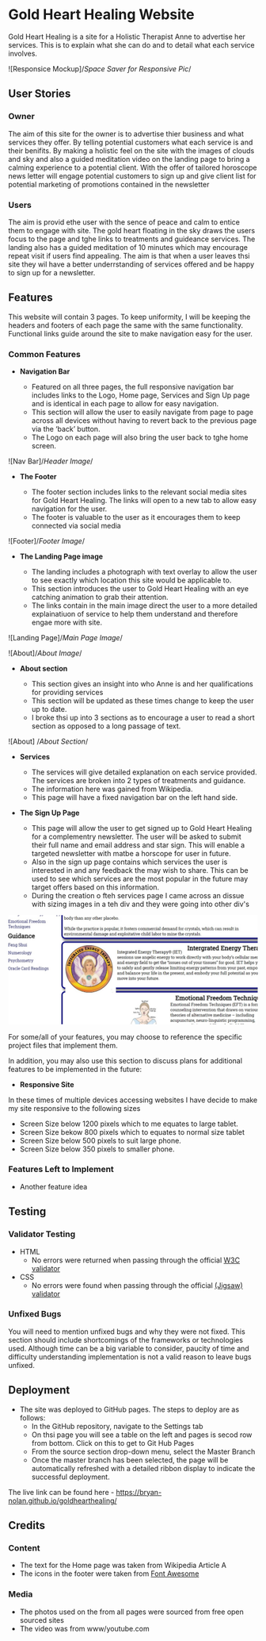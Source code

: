 # Gold Heart Healing Website

Gold Heart Healing is a site for a Holistic Therapist Anne to advertise her services.  This is to explain what she can do and to detail what each service involves.  

![Responsice Mockup]/*Space Saver for Responsive Pic*/

## User Stories

### Owner
 
 The aim of this site for the owner is to advertise thier business and what services they offer.  By telling potential customers what each service is and their benifits.  By making a holistic feel on the site with the images of clouds and sky and also a guided meditation video on the landing page to bring a calming experience to a potential client.  With the offer of tailored horoscope news letter will engage potential customers to sign up and give client list for potential marketing of promotions contained in the newsletter

### Users
The aim is provid ethe user with the sence of peace and calm to entice them to engage with site.  The gold heart floating in the sky draws the users focus to the page and tghe links to treatments and guideance services.  The landing also has a guided meditation of 10 minutes which may encourage repeat visit if users find appealing.
The aim is that when a user leaves thsi site they wil have a better underrstanding of services offered and be happy to sign up for a newsletter. 


## Features 

This website will contain 3 pages.  To keep uniformity, I will be keeping the headers and footers of each page the same with the same functionality.  Functional links guide around the site to make navigation easy for the user. 

### Common Features

- __Navigation Bar__

  - Featured on all three pages, the full responsive navigation bar includes links to the Logo, Home page, Services and Sign Up page and is identical in each page to allow for easy navigation.
  - This section will allow the user to easily navigate from page to page across all devices without having to revert back to the previous page via the ‘back’ button. 
  - The Logo on each page will also bring the user back to tghe home screen.  

![Nav Bar]/*Header Image*/

- __The Footer__ 

  - The footer section includes links to the relevant social media sites for Gold Heart Healing. The links will open to a new tab to allow easy navigation for the user. 
  - The footer is valuable to the user as it encourages them to keep connected via social media

![Footer]/*Footer Image*/

- __The Landing Page image__

  - The landing includes a photograph with text overlay to allow the user to see exactly which location this site would be applicable to. 
  - This section introduces the user to Gold Heart Healing with an eye catching animation to grab their attention.
  - The links contain in the main image direct the user to a more detailed explainatiuon of service to help them understand and therefore engae more with site. 

![Landing Page]/*Main Page Image*/

![About]/*About Image*/

- __About section__

  - This section gives an insight into who Anne is and her qualifications for providing services 
  - This section will be updated as these times change to keep the user up to date. 
  - I broke thsi up into 3 sections as to encourage a user to read a short section as opposed to a long passage of text. 

![About] /*About Section*/


- __Services__

  - The services will give detailed explanation on each service provided.  The services are broken into 2 types of treatments and guidance.
  - The information here was gained from Wikipedia. 
  - This page will have a fixed navigation bar on the left hand side.

- __The Sign Up Page__

  - This page will allow the user to get signed up to Gold Heart Healing for a complementry newsletter. The user will be asked to submit their full name and email address and star sign. This will enable a targeted newsletter with matbe a horscope for user in future.  
  - Also in the sign up page contains which services the user is interested in and any feedback the may wish to share.  This can be used to see which services are the most popular in the future may target offers based on this information. 
  - During the creation o fteh services page I came across an dissue with sizing images in a teh div and they were going into other div's

![Sign Up-Error](https://github.com/Bryan-Nolan/goldhearthealing/blob/master/assets/readme-images/Images%20Error.jpg)

For some/all of your features, you may choose to reference the specific project files that implement them.

In addition, you may also use this section to discuss plans for additional features to be implemented in the future:

- __Responsive Site__

In these times of multiple devices accessing websites I have decide to make my site responsive to the following sizes

- Screen Size below 1200 pixels which to me equates to large tablet.
- Screen Size bekow 800 pixels which to equates to normal size tablet
- Screen Size below 500 pixels to suit large phone.
- Screen Size below 350 pixels to smaller phone. 


### Features Left to Implement

- Another feature idea

## Testing 




### Validator Testing 

- HTML
  - No errors were returned when passing through the official [W3C validator](https://validator.w3.org/nu/?doc=https%3A%2F%2Fcode-institute-org.github.io%2Flove-running-2.0%2Findex.html)
- CSS
  - No errors were found when passing through the official [(Jigsaw) validator](https://jigsaw.w3.org/css-validator/validator?uri=https%3A%2F%2Fvalidator.w3.org%2Fnu%2F%3Fdoc%3Dhttps%253A%252F%252Fcode-institute-org.github.io%252Flove-running-2.0%252Findex.html&profile=css3svg&usermedium=all&warning=1&vextwarning=&lang=en#css)

### Unfixed Bugs

You will need to mention unfixed bugs and why they were not fixed. This section should include shortcomings of the frameworks or technologies used. Although time can be a big variable to consider, paucity of time and difficulty understanding implementation is not a valid reason to leave bugs unfixed. 

## Deployment

- The site was deployed to GitHub pages. The steps to deploy are as follows: 
  - In the GitHub repository, navigate to the Settings tab 
  - On thsi page you will see a table on the left and pages is secod row from bottom. Click on this to get to Git Hub Pages
  - From the source section drop-down menu, select the Master Branch
  - Once the master branch has been selected, the page will be automatically refreshed with a detailed ribbon display to indicate the successful deployment. 

The live link can be found here - https://bryan-nolan.github.io/goldhearthealing/ 


## Credits 



### Content 

- The text for the Home page was taken from Wikipedia Article A
- The icons in the footer were taken from [Font Awesome](https://fontawesome.com/)

### Media

- The photos used on the from all pages were sourced from free open sourced sites
- The video was from www/youtube.com
